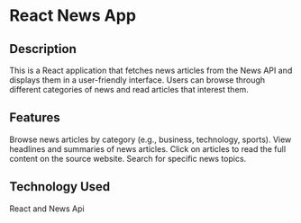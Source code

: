 # React News App

## Description
This is a React application that fetches news articles from the News API and displays them in a user-friendly interface. 
Users can browse through different categories of news and read articles that interest them.

## Features
Browse news articles by category (e.g., business, technology, sports).
View headlines and summaries of news articles.
Click on articles to read the full content on the source website.
Search for specific news topics.

## Technology Used
React and News Api

